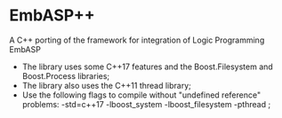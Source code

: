 # EmbASP++
A C++ porting of the framework for integration of Logic Programming EmbASP

- The library uses some C++17 features and the Boost.Filesystem and Boost.Process libraries; 
- The library also uses the C++11 thread library;
- Use the following flags to compile without "undefined reference" problems:
      -std=c++17 -lboost_system -lboost_filesystem -pthread ;
